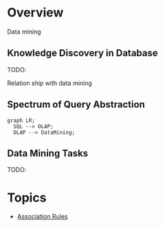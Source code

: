# Overview

Data mining

## Knowledge Discovery in Database

TODO:

Relation ship with data mining

## Spectrum of Query Abstraction

```mermaid
graph LR;
  SQL --> OLAP;
  OLAP --> DataMining;
```

## Data Mining Tasks

TODO:

# Topics

- [Association Rules](AssociationRule.ipynb)
